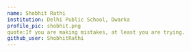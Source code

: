 ```yaml
---
name: Shobhit Rathi
institution: Delhi Public School, Dwarka
profile_pic: shobhit.png
quote:If you are making mistakes, at least you are trying.
github_user: ShobhitRathi
---
```


